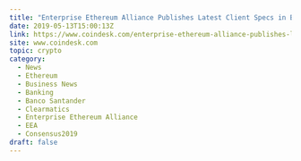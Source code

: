 ```yaml
---
title: "Enterprise Ethereum Alliance Publishes Latest Client Specs in Blockchain Standards Push"
date: 2019-05-13T15:00:13Z
link: https://www.coindesk.com/enterprise-ethereum-alliance-publishes-latest-client-specs-in-blockchain-standards-push?utm_medium=RSS&utm_source=hune
site: www.coindesk.com
topic: crypto
category:
  - News
  - Ethereum
  - Business News
  - Banking
  - Banco Santander
  - Clearmatics
  - Enterprise Ethereum Alliance
  - EEA
  - Consensus2019
draft: false
---
```

